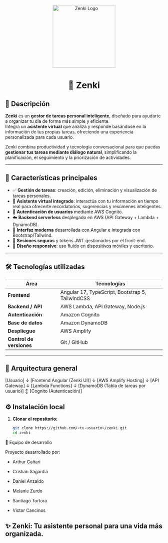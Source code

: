 <p align="center">
  <img src="./logo.png" alt="Zenki Logo" width="200"/>
</p>

<h1 align="center">🌿 Zenki</h1>


## 🧠 Descripción

**Zenki** es un **gestor de tareas personal inteligente**, diseñado para ayudarte a organizar tu día de forma más simple y eficiente.  
Integra un **asistente virtual** que analiza y responde basándose en la información de tus propias tareas, ofreciendo una experiencia personalizada para cada usuario.

Zenki combina productividad y tecnología conversacional para que puedas **gestionar tus tareas mediante diálogo natural**, simplificando la planificación, el seguimiento y la priorización de actividades.

---

## 🚀 Características principales

- ✅ **Gestión de tareas**: creación, edición, eliminación y visualización de tareas personales.  
- 🤖 **Asistente virtual integrado**: interactúa con tu información en tiempo real para ofrecerte recordatorios, sugerencias y resúmenes inteligentes.  
- 🧩 **Autenticación de usuarios** mediante AWS Cognito.  
- ☁️ **Backend serverless** desplegado en AWS (API Gateway + Lambda + DynamoDB).  
- 💬 **Interfaz moderna** desarrollada con Angular e integrada con Bootstrap/Tailwind.  
- 🔐 **Sesiones seguras** y tokens JWT gestionados por el front-end.  
- 📱 **Diseño responsive**: uso fluido en dispositivos móviles y escritorio.  

---

## 🛠️ Tecnologías utilizadas

| Área | Tecnologías |
|------|--------------|
| **Frontend** | Angular 17, TypeScript, Bootstrap 5, TailwindCSS |
| **Backend / API** | AWS Lambda, API Gateway, Node.js |
| **Autenticación** | Amazon Cognito |
| **Base de datos** | Amazon DynamoDB |
| **Despliegue** | AWS Amplify |
| **Control de versiones** | Git / GitHub |

---

## 🧩 Arquitectura general

[Usuario]
↓
[Frontend Angular (Zenki UI)]
↓
[AWS Amplify Hosting]
↓
[API Gateway]
↓
[Lambda Functions]
↓
[DynamoDB (Tabla de tareas por usuario)]
↕
[Cognito (Autenticación)]


## ⚙️ Instalación local

1. **Clonar el repositorio:**
   ```bash
   git clone https://github.com/<tu-usuario>/zenki.git
   cd zenki


👥 Equipo de desarrollo

Proyecto desarrollado por:

- Arthur Cañari

- Cristian Sagardia

- Daniel Anzaldo

- Melanie Zurdo

- Santiago Tortora

- Victor Cancinos



## ✨ Zenki: Tu asistente personal para una vida más organizada.
